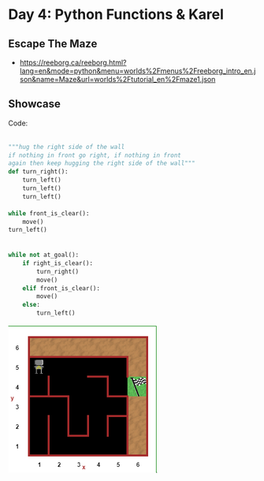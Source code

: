 # Day 4: Python Functions & Karel

## Escape The Maze
- https://reeborg.ca/reeborg.html?lang=en&mode=python&menu=worlds%2Fmenus%2Freeborg_intro_en.json&name=Maze&url=worlds%2Ftutorial_en%2Fmaze1.json
## Showcase

Code:

```python

"""hug the right side of the wall
if nothing in front go right, if nothing in front
again then keep hugging the right side of the wall"""
def turn_right():
    turn_left()
    turn_left()
    turn_left()

while front_is_clear():
    move()
turn_left()
    
    
while not at_goal():
    if right_is_clear():
        turn_right()
        move()
    elif front_is_clear():
        move()
    else:
        turn_left()

```


![maze_algo](maze_algo.gif)
